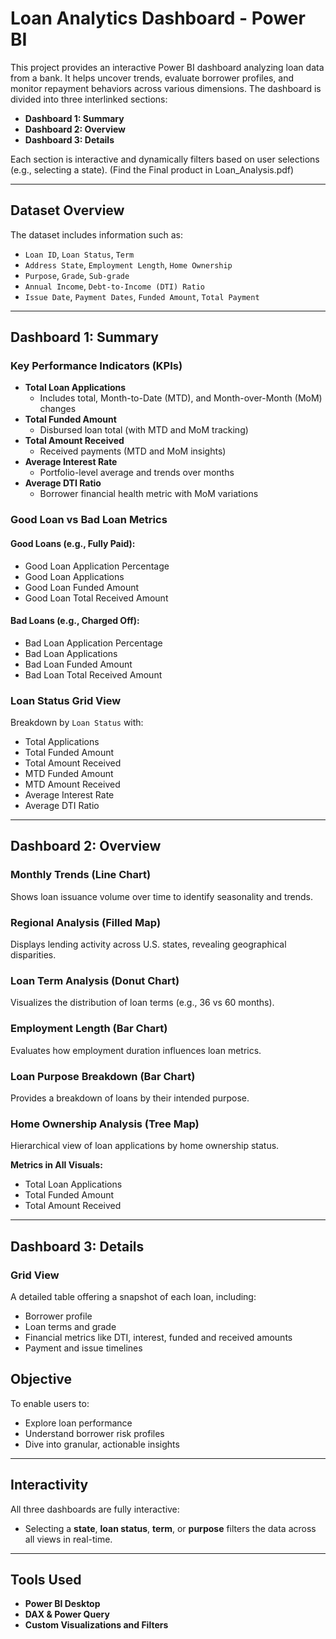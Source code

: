 # Loan Analytics Dashboard - Power BI

This project provides an interactive Power BI dashboard analyzing loan data from a bank. It helps uncover trends, evaluate borrower profiles, and monitor repayment behaviors across various dimensions. The dashboard is divided into three interlinked sections:

- **Dashboard 1: Summary**
- **Dashboard 2: Overview**
- **Dashboard 3: Details**

Each section is interactive and dynamically filters based on user selections (e.g., selecting a state).
(Find the Final product in Loan_Analysis.pdf)

---

## Dataset Overview

The dataset includes information such as:

- `Loan ID`, `Loan Status`, `Term`
- `Address State`, `Employment Length`, `Home Ownership`
- `Purpose`, `Grade`, `Sub-grade`
- `Annual Income`, `Debt-to-Income (DTI) Ratio`
- `Issue Date`, `Payment Dates`, `Funded Amount`, `Total Payment`

---

## Dashboard 1: Summary

###  Key Performance Indicators (KPIs)

- **Total Loan Applications**
  - Includes total, Month-to-Date (MTD), and Month-over-Month (MoM) changes
- **Total Funded Amount**
  - Disbursed loan total (with MTD and MoM tracking)
- **Total Amount Received**
  - Received payments (MTD and MoM insights)
- **Average Interest Rate**
  - Portfolio-level average and trends over months
- **Average DTI Ratio**
  - Borrower financial health metric with MoM variations

### Good Loan vs Bad Loan Metrics

#### Good Loans (e.g., Fully Paid):
- Good Loan Application Percentage
- Good Loan Applications
- Good Loan Funded Amount
- Good Loan Total Received Amount

#### Bad Loans (e.g., Charged Off):
- Bad Loan Application Percentage
- Bad Loan Applications
- Bad Loan Funded Amount
- Bad Loan Total Received Amount

### Loan Status Grid View

Breakdown by `Loan Status` with:
- Total Applications
- Total Funded Amount
- Total Amount Received
- MTD Funded Amount
- MTD Amount Received
- Average Interest Rate
- Average DTI Ratio

---

## Dashboard 2: Overview

### Monthly Trends (Line Chart)
Shows loan issuance volume over time to identify seasonality and trends.

### Regional Analysis (Filled Map)
Displays lending activity across U.S. states, revealing geographical disparities.

### Loan Term Analysis (Donut Chart)
Visualizes the distribution of loan terms (e.g., 36 vs 60 months).

### Employment Length (Bar Chart)
Evaluates how employment duration influences loan metrics.

### Loan Purpose Breakdown (Bar Chart)
Provides a breakdown of loans by their intended purpose.

### Home Ownership Analysis (Tree Map)
Hierarchical view of loan applications by home ownership status.

**Metrics in All Visuals:**
- Total Loan Applications
- Total Funded Amount
- Total Amount Received

---

##  Dashboard 3: Details

### Grid View

A detailed table offering a snapshot of each loan, including:
- Borrower profile
- Loan terms and grade
- Financial metrics like DTI, interest, funded and received amounts
- Payment and issue timelines

##  Objective

To enable users to:
- Explore loan performance
- Understand borrower risk profiles
- Dive into granular, actionable insights

---

##  Interactivity

All three dashboards are fully interactive:
- Selecting a **state**, **loan status**, **term**, or **purpose** filters the data across all views in real-time.

---

##  Tools Used

- **Power BI Desktop**
- **DAX & Power Query**
- **Custom Visualizations and Filters**


